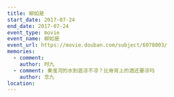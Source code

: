 ```yaml
---
title: 柳如是
start_date: 2017-07-24
end_date: 2017-07-24
event_type: movie
event_name: 柳如是
event_url: https://movie.douban.com/subject/6078003/
memories:
  - comment: 
    author: 时九
  - comment: 秦淮河的水到底凉不凉？比脊背上的酒还要凉吗
    author: 念九  
location: 
---
```

